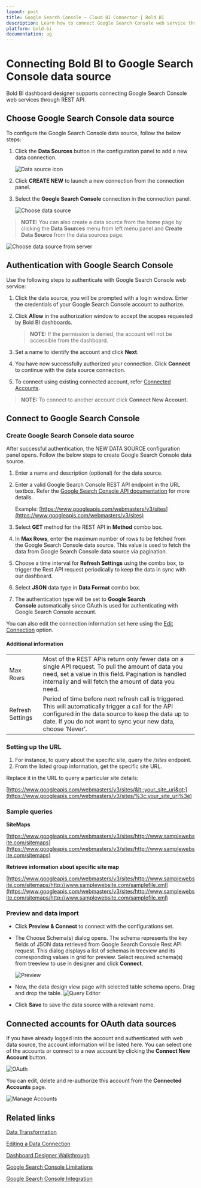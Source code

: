 ```yaml
---
layout: post
title: Google Search Console – Cloud BI Connector | Bold BI
description: Learn how to connect Google Search Console web service through OAuth-based authentication with Bold BI Cloud and create data source.
platform: bold-bi
documentation: ug
---
```


# Connecting Bold BI to Google Search Console data source
Bold BI dashboard designer supports connecting Google Search Console web services through REST API. 

## Choose Google Search Console data source
To configure the Google Search Console data source, follow the below steps:
1. Click the **Data Sources** button in the configuration panel to add a new data connection.

   ![Data source icon](/static/assets/cloud/working-with-datasource/data-connectors/images/common/DataSourcesIcon.png)

2. Click **CREATE NEW** to launch a new connection from the connection panel.
3. Select the **Google Search Console** connection in the connection panel.

   ![Choose data source](/static/assets/cloud/working-with-datasource/data-connectors/images/GoogleSearchConsole/ChooseDS.png)

> **NOTE:**  You can also create a data source from the home page by clicking the **Data Sources** menu from left menu panel and **Create Data Source** from the data sources page.

   ![Choose data source from server](/static/assets/cloud/working-with-datasource/data-connectors/images/GoogleSearchConsole/ChooseDS_server.png)

## Authentication with Google Search Console
Use the following steps to authenticate with Google Search Console web service:

1. Click the data source, you will be prompted with a login window. Enter the credentials of your Google Search Console account to authorize.
2. Click **Allow** in the authorization window to accept the scopes requested by Bold BI dashboards.

   > **NOTE:**  If the permission is denied, the account will not be accessible from the dashboard.

3. Set a name to identify the account and click **Next**. 
4. You have now successfully authorized your connection. Click **Connect** to continue with the data source connection.
5. To connect using existing connected account, refer [Connected Accounts](/cloud-bi/working-with-data-source/data-connectors/google-search-console/#connected-accounts-for-oauth-data-sources).

> **NOTE:**  To connect to another account click **Connect New Account.**


## Connect to Google Search Console
### Create Google Search Console data source
After successful authentication, the NEW DATA SOURCE configuration panel opens. Follow the below steps to create Google Search Console data source.
1. Enter a name and description (optional) for the data source.
2. Enter a valid Google Search Console REST API endpoint in the URL textbox. Refer the [Google Search Console API documentation](https://developers.google.com/webmaster-tools/search-console-api-original/v3/parameters) for more details.

    Example: [https://www.googleapis.com/webmasters/v3/sites](https://www.googleapis.com/webmasters/v3/sites)    
3. Select **GET** method for the REST API in **Method** combo box.
4. In **Max Rows**, enter the maximum number of rows to be fetched from the Google Search Console data source. This value is used to fetch the data from Google Search Console data source via pagination.
5. Choose a time interval for **Refresh Settings** using the combo box, to trigger the Rest API request periodically to keep the data in sync with our dashboard.  
6. Select **JSON** data type in **Data Format** combo box.
7. The authentication type will be set to **Google Search Console** automatically since OAuth is used for authenticating with Google Search Console account.

You can also edit the connection information set here using the [Edit Connection](/cloud-bi/working-with-data-source/editing-a-data-connection/) option.

#### Additional information
<table width="600">
<tr>
<td>
Max Rows
</td>
<td>
Most of the REST APIs return only fewer data on a single API request. To pull the amount of data you need, set a value in this field.  
Pagination is handled internally and will fetch the amount of data you need.
</td>
</tr>
<tr>
<td>
Refresh Settings
</td>
<td>
Period of time before next refresh call is triggered. This will automatically trigger a call for the API configured in the data source to keep the data up to date. If you do not want to sync your new data, choose ‘Never’.
</td>
</tr>
</table>

### Setting up the URL
1. For instance, to query about the specific site, query the <i>/sites</i> endpoint.
2. From the listed group information, get the specific site URL.

Replace it in the URL to query a particular site details:

[https://www.googleapis.com/webmasters/v3/sites/&lt;:your_site_url&gt;](https://www.googleapis.com/webmasters/v3/sites/%3c:your_site_url%3e)

### Sample queries
**SiteMaps**

[https://www.googleapis.com/webmasters/v3/sites/http://www.samplewebsite.com/sitemaps](https://www.googleapis.com/webmasters/v3/sites/http://www.samplewebsite.com/sitemaps)

**Retrieve information about specific site map**

[https://www.googleapis.com/webmasters/v3/sites/http://www.samplewebsite.com/sitemaps/http://www.samplewebsite.com/samplefile.xml](https://www.googleapis.com/webmasters/v3/sites/http://www.samplewebsite.com/sitemaps/http://www.samplewebsite.com/samplefile.xml)

### Preview and data import
* Click **Preview & Connect** to connect with the configurations set.
* The Choose Schema(s) dialog opens. The schema represents the key fields of JSON data retrieved from Google Search Console Rest API request. This dialog displays a list of schemas in treeview and its corresponding values in grid for preview. Select required schema(s) from treeview to use in designer and click **Connect**.

   ![Preview](/static/assets/cloud/working-with-datasource/data-connectors/images/common/Preview.png)

* Now, the data design view page with selected table schema opens. Drag and drop the table.
   ![Query Editor](/static/assets/cloud/working-with-datasource/data-connectors/images/common/QueryEditor.png)

* Click **Save** to save the data source with a relevant name.

## Connected accounts for OAuth data sources
If you have already logged into the account and authenticated with web data source, the account information will be listed here. You can select one of the accounts or connect to a new account by clicking the **Connect New Account** button.

   ![OAuth](/static/assets/cloud/working-with-datasource/data-connectors/images/GoogleSearchConsole/OAuthDS.png)

You can edit, delete and re-authorize this account from the **Connected Accounts** page.

   ![Manage Accounts](/static/assets/cloud/working-with-datasource/data-connectors/images/GoogleSearchConsole/ManageDS.png)

## Related links
[Data Transformation](/cloud-bi/working-with-data-source/transforming-data/joining-table/)

[Editing a Data Connection](/cloud-bi/working-with-data-source/editing-a-data-connection/)   

[Dashboard Designer Walkthrough](/cloud-bi/getting-started/bold-bi-walk-through/)

[Google Search Console Limitations](https://developers.google.com/webmaster-tools/search-console-api-original/v3/limits)

[Google Search Console Integration](https://www.boldbi.com/integrations/google-search-console?utm_source=syncfusion&utm_medium=documentation&utm_campaign=boldbigooglesearchconsoleintegration)
